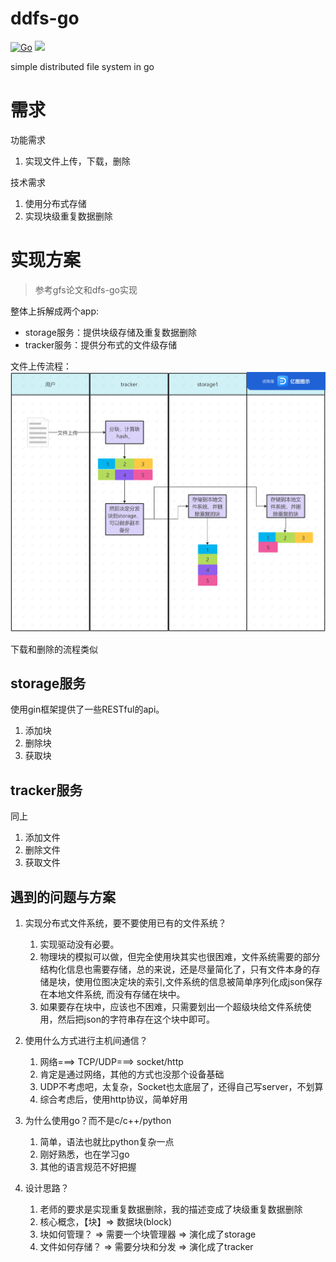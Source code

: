 # ddfs-go

[![Go](https://github.com/Littledarren/ddfs-go/actions/workflows/go.yml/badge.svg)](https://github.com/Littledarren/ddfs-go/actions/workflows/go.yml)
[![](https://www.code-inspector.com/project/25653/score/svg)](https://frontend.code-inspector.com/project/25653/dashboard)

simple distributed file system in go

# 需求

功能需求
1. 实现文件上传，下载，删除

技术需求
1. 使用分布式存储
2. 实现块级重复数据删除

# 实现方案

> 参考gfs论文和dfs-go实现

整体上拆解成两个app: 
- storage服务：提供块级存储及重复数据删除
- tracker服务：提供分布式的文件级存储

文件上传流程：
![发送文件流程](./.assets/sendFile.jpg)

下载和删除的流程类似


## storage服务
使用gin框架提供了一些RESTful的api。
1. 添加块
2. 删除块
3. 获取块

## tracker服务
同上
1. 添加文件
2. 删除文件
3. 获取文件

## 遇到的问题与方案

1. 实现分布式文件系统，要不要使用已有的文件系统？
    1. 实现驱动没有必要。
    2. 物理块的模拟可以做，但完全使用块其实也很困难，文件系统需要的部分结构化信息也需要存储，总的来说，还是尽量简化了，只有文件本身的存储是块，使用位图决定块的索引,文件系统的信息被简单序列化成json保存在本地文件系统, 而没有存储在块中。
    3. 如果要存在块中，应该也不困难，只需要划出一个超级块给文件系统使用，然后把json的字符串存在这个块中即可。

2. 使用什么方式进行主机间通信？
    1. 网络===> TCP/UDP===> socket/http
    2. 肯定是通过网络，其他的方式也没那个设备基础
    3. UDP不考虑吧，太复杂，Socket也太底层了，还得自己写server，不划算
    4. 综合考虑后，使用http协议，简单好用

3. 为什么使用go？而不是c/c++/python
    1. 简单，语法也就比python复杂一点
    2. 刚好熟悉，也在学习go
    3. 其他的语言规范不好把握

4. 设计思路？
    1. 老师的要求是实现重复数据删除，我的描述变成了块级重复数据删除
    2. 核心概念，【块】=> 数据块(block)
    3. 块如何管理？ => 需要一个块管理器 => 演化成了storage
    4. 文件如何存储？ => 需要分块和分发 => 演化成了tracker












